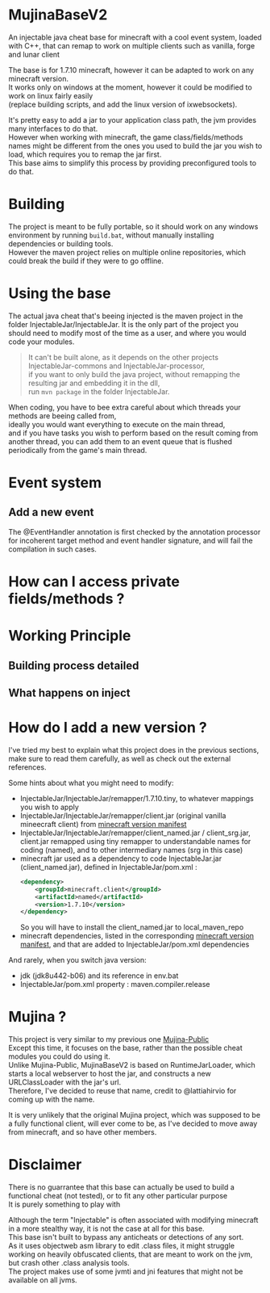 ﻿# MujinaBaseV2

An injectable java cheat base for minecraft with a cool event system, loaded with C++, that can remap to work on multiple clients such as vanilla, forge and lunar client

The base is for 1.7.10 minecraft, however it can be adapted to work on any minecraft version. \
It works only on windows at the moment, however it could be modified to work on linux fairly easily \
(replace building scripts, and add the linux version of ixwebsockets).

It's pretty easy to add a jar to your application class path, the jvm provides many interfaces to do that.\
However when working with minecraft, the game class/fields/methods names might be different from the ones you used to build the jar you wish to load, which requires you to remap the jar first.\
This base aims to simplify this process by providing preconfigured tools to do that.

# Building

The project is meant to be fully portable, so it should work on any windows environment by running `build.bat`, without manually installing dependencies or building tools.\
However the maven project relies on multiple online repositories, which could break the build if they were to go offline.

# Using the base

The actual java cheat that's beeing injected is the maven project in the folder InjectableJar/InjectableJar.
It is the only part of the project you should need to modify most of the time as a user, and where you would code your modules.
> It can't be built alone, as it depends on the other projects InjectableJar-commons and InjectableJar-processor,\
> if you want to only build the java project, without remapping the resulting jar and embedding it in the dll, \
> run `mvn package` in the folder InjectableJar.

When coding, you have to bee extra careful about which threads your methods are beeing called from,\
ideally you would want everything to execute on the main thread,\
and if you have tasks you wish to perform based on the result coming from another thread, you can add them to an event queue that is flushed periodically from the game's main thread.



# Event system
## Add a new event
The @EventHandler annotation is first checked by the annotation processor for incoherent target method and event handler signature, and will fail the compilation in such cases.


# How can I access private fields/methods ?



# Working Principle
## Building process detailed
## What happens on inject


# How do I add a new version ?
I've tried my best to explain what this project does in the previous sections, make sure to read them carefully, as well as check out the external references.

Some hints about what you might need to modify:
- InjectableJar/InjectableJar/remapper/1.7.10.tiny, to whatever mappings you wish to apply
- InjectableJar/InjectableJar/remapper/client.jar (original vanilla mineecraft client) from [minecraft version manifest](https://piston-meta.mojang.com/mc/game/version_manifest_v2.json)
- InjectableJar/InjectableJar/remapper/client_named.jar / client_srg.jar, client.jar remapped using tiny remapper to understandable names for coding (named), and to other intermediary names (srg in this case)
- minecraft jar used as a dependency to code InjectableJar.jar (client_named.jar), defined in InjectableJar/pom.xml :
    ```xml
    <dependency>
        <groupId>minecraft.client</groupId>
        <artifactId>named</artifactId>
        <version>1.7.10</version>
    </dependency>
    ```
    So you will have to install the client_named.jar to local_maven_repo
- minecraft dependencies, listed in the corresponding [minecraft version manifest](https://piston-meta.mojang.com/mc/game/version_manifest_v2.json), and that are added to InjectableJar/pom.xml dependencies

And rarely, when you switch java version:
- jdk (jdk8u442-b06) and its reference in env.bat
- InjectableJar/pom.xml property : maven.compiler.release


# Mujina ?
This project is very similar to my previous one [Mujina-Public](https://github.com/Lefraudeur/Mujina-Public) \
Except this time, it focuses on the base, rather than the possible cheat modules you could do using it. \
Unlike Mujina-Public, MujinaBaseV2 is based on RuntimeJarLoader, which starts a local webserver to host the jar, and constructs a new URLClassLoader with the jar's url. \
Therefore, I've decided to reuse that name, credit to @lattiahirvio for coming up with the name.

It is very unlikely that the original Mujina project, which was supposed to be a fully functional client, will ever come to be, as I've decided to move away from minecraft, and so have other members.

# Disclaimer
There is no guarrantee that this base can actually be used to build a functional cheat (not tested), or to fit any other particular purpose \
It is purely something to play with

Although the term "Injectable" is often associated with modifying minecraft in a more stealthy way, it is not the case at all for this base.\
This base isn't built to bypass any anticheats or detections of any sort.\
As it uses objectweb asm library to edit .class files, it might struggle working on heavily obfuscated clients, that are meant to work on the jvm, but crash other .class analysis tools.\
The project makes use of some jvmti and jni features that might not be available on all jvms.